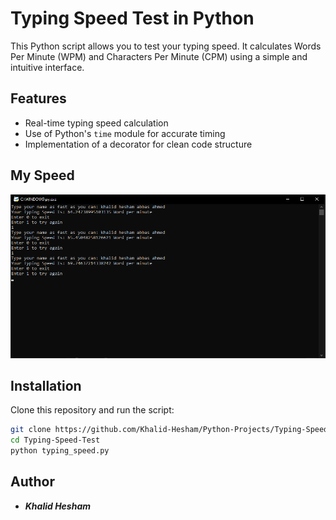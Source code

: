 # Typing Speed Test in Python

This Python script allows you to test your typing speed. It calculates Words Per Minute (WPM) and Characters Per Minute (CPM) using a simple and intuitive interface.

## Features
- Real-time typing speed calculation
- Use of Python's `time` module for accurate timing
- Implementation of a decorator for clean code structure

## My Speed
![alt text](my_speed.png)


## Installation
Clone this repository and run the script:
```bash
git clone https://github.com/Khalid-Hesham/Python-Projects/Typing-Speed-Test.git
cd Typing-Speed-Test
python typing_speed.py
```

## Author

- ***Khalid Hesham***
